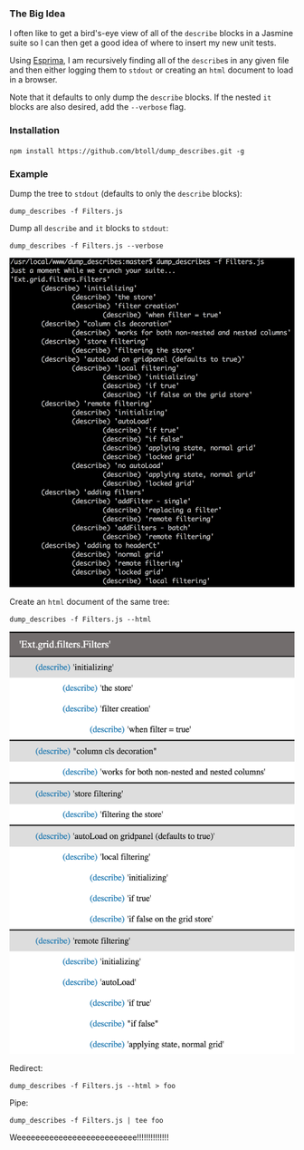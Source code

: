 ### The Big Idea
I often like to get a bird's-eye view of all of the `describe` blocks in a Jasmine suite so I can then get a good idea of where to insert my new unit tests.

Using [Esprima], I am recursively finding all of the `describe`s in any given file and then either logging them to `stdout` or creating an `html` document to load in a browser.

Note that it defaults to only dump the `describe` blocks. If the nested `it` blocks are also desired, add the `--verbose` flag.

### Installation

`npm install https://github.com/btoll/dump_describes.git -g`

### Example

Dump the tree to `stdout` (defaults to only the `describe` blocks):

    dump_describes -f Filters.js

Dump all `describe` and `it` blocks to `stdout`:

    dump_describes -f Filters.js --verbose

![ScreenShot](/resources/screenshots/dump_describes_log.png?raw=true)

Create an `html` document of the same tree:

    dump_describes -f Filters.js --html

![ScreenShot](/resources/screenshots/dump_describes_html.png?raw=true)

Redirect:

    dump_describes -f Filters.js --html > foo

Pipe:

    dump_describes -f Filters.js | tee foo

Weeeeeeeeeeeeeeeeeeeeeeeeee!!!!!!!!!!!!!!

[Esprima]: http://esprima.org/

